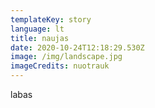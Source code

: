 ```yaml
---
templateKey: story
language: lt
title: naujas
date: 2020-10-24T12:18:29.530Z
image: /img/landscape.jpg
imageCredits: nuotrauk
---
```

labas